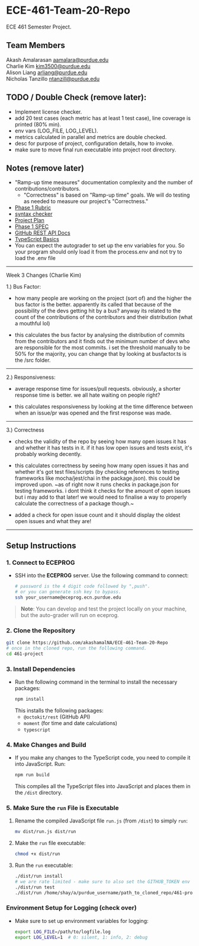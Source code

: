 # ECE-461-Team-20-Repo
ECE 461 Semester Project.

## Team Members
Akash Amalarasan aamalara@purdue.edu <br>
Charlie Kim kim3500@purdue.edu <br>
Alison Liang arliang@purdue.edu <br>
Nicholas Tanzillo ntanzill@purdue.edu

## TODO / Double Check (remove later):
* Implement license checker.  
* add 20 test cases (each metric has at least 1 test case), line coverage is printed (80% min).
* env vars (LOG_FILE, LOG_LEVEL).
* metrics calculated in parallel and metrics are double checked. 
* desc for purpose of project, configuration details, how to invoke.
* make sure to move final run executable into project root directory.

## Notes (remove later)
* "Ramp-up time measures" documentation complexity and the number of contributions/contributors.
  - "Correctness" is based on "Ramp-up time" goals. We will do testing as needed to measure our project's "Correctness."
* [Phase 1 Rubric](https://piazza.com/class/lzvpabcdwx83b0/post/94)
* [syntax checker](https://piazza.com/class/lzvpabcdwx83b0/post/52)
* [Project Plan](https://docs.google.com/document/d/1XzcjSY4iD0JeGCp3_8yb3W4f8O1s0HRK7Ix6pg2Zano/edit#heading=h.dv1pr3855kek)
* [Phase 1 SPEC](https://purdue.brightspace.com/d2l/le/content/1096370/viewContent/17430281/View)
* [GitHub REST API Docs](https://docs.github.com/en/rest/using-the-rest-api/getting-started-with-the-rest-api?apiVersion=2022-11-28)
* [TypeScript Basics](https://www.w3schools.com/typescript/typescript_intro.php)
* You can expect the autograder to set up the env variables for you. So your program should only load it from the process.env and not try to load the .env file

---
Week 3 Changes (Charlie Kim)

1.) Bus Factor:
  * how many people are working on the project (sort of) and the higher the bus factor is the better. apparently its called that because of the possibility of the devs getting hit by a bus? anyway its related to the count of the contributions of the contributors and their distribution (what a mouthful lol)

  * this calculates the bus factor by analysing the distribution of commits from the contributors and it finds out the minimum number of devs who are responsible for the most commits.
i set the threshold manually to be 50% for the majority, you can change that by looking at busfactor.ts is the /src folder.

---

2.) Responsiveness:
* average response time for issues/pull requests. obviously, a shorter response time is better. we all hate waiting on people right?

* this calculates responsiveness by looking at the time difference between when an issue/pr was opened and the first response was made.

---

3.) Correctness 
* checks the validity of the repo by seeing how many open issues it has and whether it has tests in it. if it has low open issues and tests exist, it's probably working decently.

* this calculates correctness by seeing how many open issues it has and whether it's got test files/scripts (by checking references to testing frameworks like mocha/jest/chai in the package.json). this could be improved upon.
~as of right now it runs checks in package.json for testing frameworks. i dont think it checks for the amount of open issues but i may add to that later! we would need to finalise a way to properly calculate the correctness of a package though.~

* added a check for open issue count and it should display the oldest open issues and what they are!

---

## Setup Instructions

### **1. Connect to ECEPROG**

- SSH into the **ECEPROG** server. Use the following command to connect:
   ```bash
   # password is the 4 digit code followed by ",push".
   # or you can generate ssh key to bypass. 
   ssh your_username@eceprog.ecn.purdue.edu
   ```

> **Note**: You can develop and test the project locally on your machine, 
but the auto-grader will run on eceprog.

### **2. Clone the Repository**
   ```bash
   git clone https://github.com/akashamalNA/ECE-461-Team-20-Repo
   # once in the cloned repo, run the following command. 
   cd 461-project
   ```

### **3. Install Dependencies**

- Run the following command in the terminal to install the necessary packages:
   ```bash
   npm install
   ```
   This installs the following packages:
   - `@octokit/rest` (GitHub API)
   - `moment` (for time and date calculations)
   - `typescript`

### **4. Make Changes and Build**

- If you make any changes to the TypeScript code, you need to compile it into JavaScript. Run:
   ```bash
   npm run build
   ```
   This compiles all the TypeScript files into JavaScript and places them in the `/dist` directory.

### **5. Make Sure the `run` File is Executable**

1. Rename the compiled JavaScript file `run.js` (from `/dist`) to simply `run`:
   ```bash
   mv dist/run.js dist/run
   ```

2. Make the `run` file executable:
   ```bash
   chmod +x dist/run
   ```

3. Run the `run` executable:
   ```bash
   ./dist/run install
   # we are rate limited - make sure to also set the GITHUB_TOKEN env var.
   ./dist/run test
   ./dist/run /home/shay/a/purdue_username/path_to_cloned_repo/461-project/src/test_urls.txt
   ```

### **Environment Setup for Logging** (check over)

- Make sure to set up environment variables for logging:
   ```bash
   export LOG_FILE=/path/to/logfile.log
   export LOG_LEVEL=1  # 0: silent, 1: info, 2: debug
   ```
